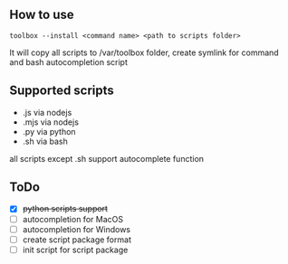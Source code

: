 ## How to use
`toolbox --install <command name> <path to scripts folder>`

It will copy all scripts to /var/toolbox folder, create symlink for command and bash autocompletion script

## Supported scripts
- .js via nodejs 
- .mjs via nodejs
- .py via python
- .sh via bash

all scripts except .sh support autocomplete function


## ToDo

- [x] ~~python scripts support~~
- [ ] autocompletion for MacOS
- [ ] autocompletion for Windows
- [ ] create script package format
- [ ] init script for script package
